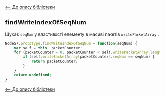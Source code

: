 [<-- До опису бібліотеки](README.md) 

## findWriteIndexOfSeqNum

Шукає `seqNum` у властивості елементу в масиві пакетів `writePacketArray` . 

```js
NodeS7.prototype.findWriteIndexOfSeqNum = function(seqNum) {
	var self = this, packetCounter;
	for (packetCounter = 0; packetCounter < self.writePacketArray.length; packetCounter++) {
		if (self.writePacketArray[packetCounter].seqNum == seqNum) {
			return packetCounter;
		}
	}
	return undefined;
}
```



[<-- До опису бібліотеки](README.md) 





